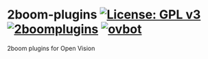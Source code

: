 2boom-plugins [![License: GPL v3](https://img.shields.io/badge/License-GPLv3-blue.svg)](https://www.gnu.org/licenses/gpl-3.0) [![2boomplugins](https://github.com/OpenVisionE2/2boom-plugins/actions/workflows/2boomplugins.yml/badge.svg)](https://github.com/OpenVisionE2/2boom-plugins/actions/workflows/2boomplugins.yml) [![ovbot](https://github.com/OpenVisionE2/2boom-plugins/actions/workflows/ovbot.yml/badge.svg)](https://github.com/OpenVisionE2/2boom-plugins/actions/workflows/ovbot.yml)
=============
2boom plugins for Open Vision
